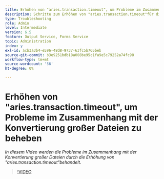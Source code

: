```yaml
---
title: Erhöhen von "aries.transaction.timeout", um Probleme im Zusammenhang mit der Konvertierung großer Dateien zu beheben
description: Schritte zum Erhöhen von "aries.transaction.timeout"für die Konvertierung großer Dateien
type: Troubleshooting
role: Admin
level: Intermediate
version: 6.5
feature: Output Service, Forms Service
topic: Administration
index: y
exl-id: acb3a3b4-e596-48d8-9737-63fc5b765beb
source-git-commit: b3e9251bdb18a008be95c1fa9e5c79252a74fc98
workflow-type: tm+mt
source-wordcount: '56'
ht-degree: 0%

---
```


# Erhöhen von &quot;aries.transaction.timeout&quot;, um Probleme im Zusammenhang mit der Konvertierung großer Dateien zu beheben

*In diesem Video werden die Probleme im Zusammenhang mit der Konvertierung großer Dateien durch die Erhöhung von &quot;aries.transaction.timeout&quot;behandelt.*

>[!VIDEO](https://video.tv.adobe.com/v/335502?quality=12&learn=on)
